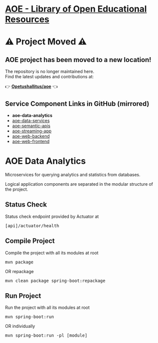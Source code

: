 # [AOE - Library of Open Educational Resources](https://github.com/CSCfi/aoe)

# ⚠️ Project Moved ⚠️

## AOE project has been moved to a new location!

The repository is no longer maintained here.  
Find the latest updates and contributions at:

👉 **[Opetushallitus/aoe](https://github.com/Opetushallitus/aoe)** 👈

## Service Component Links in GitHub (mirrored)
- **aoe-data-analytics**
- [aoe-data-services](https://github.com/CSCfi/aoe-data-services)
- [aoe-semantic-apis](https://github.com/CSCfi/aoe-semantic-apis)
- [aoe-streaming-app](https://github.com/CSCfi/aoe-streaming-app)
- [aoe-web-backend](https://github.com/CSCfi/aoe-web-backend)
- [aoe-web-frontend](https://github.com/CSCfi/aoe-web-frontend)

# AOE Data Analytics

Microservices for querying analytics and statistics from databases.

Logical application components are separated in the modular structure of the project.

## Status Check
Status check endpoint provided by Actuator at
<pre>[api]/actuator/health</pre>

## Compile Project
Compile the project with all its modules at root
<pre>mvn package</pre>
OR repackage
<pre>mvn clean package spring-boot:repackage</pre>

## Run Project
Run the project with all its modules at root
<pre>mvn spring-boot:run</pre>
OR individually
<pre>mvn spring-boot:run -pl [module]</pre>
